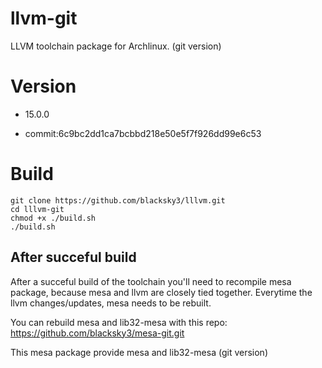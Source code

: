 # llvm-git

LLVM toolchain package for Archlinux. (git version)

# Version

- 15.0.0

- commit:6c9bc2dd1ca7bcbbd218e50e5f7f926dd99e6c53

# Build

    git clone https://github.com/blacksky3/lllvm.git
    cd lllvm-git
    chmod +x ./build.sh
    ./build.sh
    
## After succeful build

After a succeful build of the toolchain you'll need to recompile mesa package, because mesa and llvm are closely tied together. Everytime the llvm changes/updates, mesa needs to be rebuilt.

You can rebuild mesa and lib32-mesa with this repo: https://github.com/blacksky3/mesa-git.git

This mesa package provide mesa and lib32-mesa (git version)
